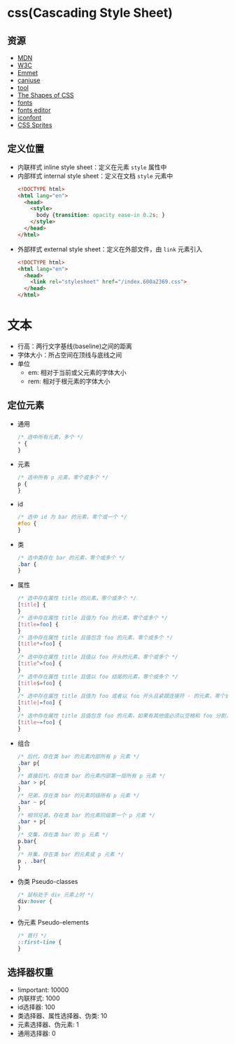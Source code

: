 # css(Cascading Style Sheet)

## 资源

- [MDN](https://developer.mozilla.org/en-US/)
- [W3C](https://www.w3.org)
- [Emmet](https://docs.emmet.io/cheat-sheet/)
- [caniuse](https://caniuse.com)
- [tool](https://html-css-js.com/)
- [The Shapes of CSS](https://css-tricks.com/the-shapes-of-css/)
- [fonts](https://www.fonts.net.cn/)
- [fonts editor](https://font.qqe2.com/)
- [iconfont](https://www.iconfont.cn/)
- [CSS Sprites](http://www.spritecow.com/)

## 定义位置

- 内联样式 inline style sheet：定义在元素 `style` 属性中
- 内部样式 internal style sheet：定义在文档 `style` 元素中
  ```html
  <!DOCTYPE html>
  <html lang="en">
    <head>
      <style>
        body {transition: opacity ease-in 0.2s; }
      </style>
    </head>
  </html>
  ```
- 外部样式 external style sheet：定义在外部文件，由 `link` 元素引入
  ```html
  <!DOCTYPE html>
  <html lang="en">
    <head>
      <link rel="stylesheet" href="/index.600a2369.css">
    </head>
  </html>
  ```

# 文本

- 行高：两行文字基线(baseline)之间的距离
- 字体大小：所占空间在顶线与底线之间
- 单位
  - em: 相对于当前或父元素的字体大小
  - rem: 相对于根元素的字体大小

## 定位元素

- 通用
  ```css
  /* 选中所有元素，多个 */
  * {
  }
  ```
- 元素
  ```css
  /* 选中所有 p 元素，零个或多个 */
  p {
  }
  ```
- id
  ```css
  /* 选中 id 为 bar 的元素，零个或一个 */
  #foo {
  }
  ```
- 类
  ```css
  /* 选中类存在 bar 的元素，零个或多个 */
  .bar {
  }
  ```
- 属性
  ```css
  /* 选中存在属性 title 的元素，零个或多个 */
  [title] {
  }
  /* 选中存在属性 title 且值为 foo 的元素，零个或多个 */
  [title=foo] {
  }
  /* 选中存在属性 title 且值包含 foo 的元素，零个或多个 */
  [title*=foo] {
  }
  /* 选中存在属性 title 且值以 foo 开头的元素，零个或多个 */
  [title^=foo] {
  }
  /* 选中存在属性 title 且值以 foo 结尾的元素，零个或多个 */
  [title$=foo] {
  }
  /* 选中存在属性 title 且值为 foo 或者以 foo 开头且紧跟连接符 - 的元素，零个或多个 */
  [title|=foo] {
  }
  /* 选中存在属性 title 且值包含 foo 的元素，如果有其他值必须以空格和 foo 分割，零个或多个 */
  [title~=foo] {
  }
  ```
- 组合
  ```css
  /* 后代，存在类 bar 的元素内部所有 p 元素 */
  .bar p{
  }
  /* 直接后代，存在类 bar 的元素内部第一层所有 p 元素 */
  .bar > p{
  }
  /* 兄弟，存在类 bar 的元素同级所有 p 元素 */
  .bar ~ p{
  }
  /* 相邻兄弟，存在类 bar 的元素同级第一个 p 元素 */
  .bar + p{
  }
  /* 交集，存在类 bar 的 p 元素 */
  p.bar{
  }
  /* 并集，存在类 bar 的元素或 p 元素 */
  p , .bar{
  }
  ```
- 伪类 Pseudo-classes
  ```css
  /* 鼠标处于 div 元素上时 */
  div:hover {
  }
  ```
- 伪元素 Pseudo-elements
  ```css
  /* 首行 */
  ::first-line {
  }
  ```

## 选择器权重

- !important: 10000
- 内联样式: 1000
- id选择器: 100
- 类选择器、属性选择器、伪类: 10
- 元素选择器、伪元素: 1
- 通用选择器: 0
